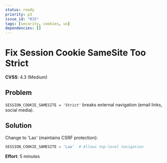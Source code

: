 ```yaml
---
status: ready
priority: p3
issue_id: "015"
tags: [security, cookies, ux]
dependencies: []
---
```


# Fix Session Cookie SameSite Too Strict

**CVSS**: 4.3 (Medium)

## Problem

`SESSION_COOKIE_SAMESITE = 'Strict'` breaks external navigation (email links, social media).

## Solution

Change to 'Lax' (maintains CSRF protection):
```python
SESSION_COOKIE_SAMESITE = 'Lax'  # Allows top-level navigation
```

**Effort**: 5 minutes
